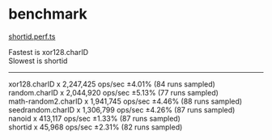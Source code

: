# benchmark

[shortid.perf.ts](../../test/benchmark/random-id.perf.ts)

Fastest is xor128.charID  
Slowest is shortid

-----------------------
xor128.charID x 2,247,425 ops/sec ±4.01% (84 runs sampled)  
random.charID x 2,044,920 ops/sec ±5.13% (77 runs sampled)  
math-random2.charID x 1,941,745 ops/sec ±4.46% (88 runs sampled)  
seedrandom.charID x 1,306,799 ops/sec ±4.26% (87 runs sampled)  
nanoid x 413,117 ops/sec ±1.33% (87 runs sampled)  
shortid x 45,968 ops/sec ±2.31% (82 runs sampled)
